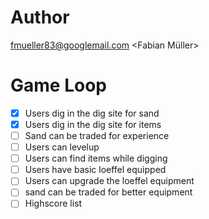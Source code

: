 # Author

fmueller83@googlemail.com <Fabian Müller>

# Game Loop

- [x] Users dig in the dig site for sand
- [x] Users dig in the dig site for items
- [ ] Sand can be traded for experience
- [ ] Users can levelup
- [ ] Users can find items while digging
- [ ] Users have basic loeffel equipped
- [ ] Users can upgrade the loeffel equipment
- [ ] sand can be traded for better equipment
- [ ] Highscore list
